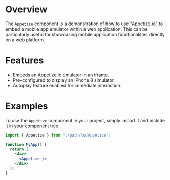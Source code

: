 # Overview

The `Appetize` component is a demonstration of how to use "Appetize.io" to embed a mobile app emulator within a web application. This can be particularly useful for showcasing mobile application functionalities directly on a web platform.

# Features

- Embeds an Appetize.io emulator in an iframe.
- Pre-configured to display an iPhone 8 simulator.
- Autoplay feature enabled for immediate interaction.

# Examples

To use the `Appetize` component in your project, simply import it and include it in your component tree:

```jsx
import { Appetize } from "./path/to/Appetize";

function MyApp() {
  return (
    <div>
      <Appetize />
    </div>
  );
}
```
